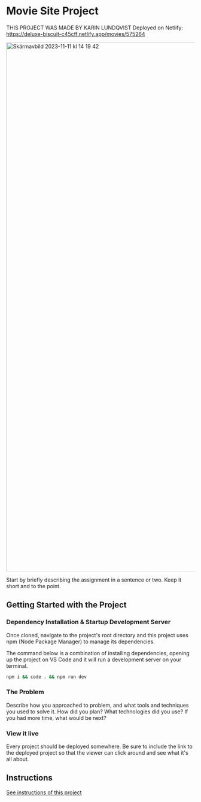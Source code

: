 
# Movie Site Project

THIS PROJECT WAS MADE BY KARIN LUNDQVIST
Deployed on Netlify: https://deluxe-biscuit-c45cff.netlify.app/movies/575264

<img width="1413" alt="Skärmavbild 2023-11-11 kl  14 19 42" src="https://github.com/FikaKarin/project-movies-vite/assets/91525357/28207365-b4dc-4c6d-8e89-63890ab7cc90">


Start by briefly describing the assignment in a sentence or two. Keep it short and to the point.

## Getting Started with the Project

### Dependency Installation & Startup Development Server

Once cloned, navigate to the project's root directory and this project uses npm (Node Package Manager) to manage its dependencies.

The command below is a combination of installing dependencies, opening up the project on VS Code and it will run a development server on your terminal.

```bash
npm i && code . && npm run dev
```

### The Problem

Describe how you approached to problem, and what tools and techniques you used to solve it. How did you plan? What technologies did you use? If you had more time, what would be next?

### View it live

Every project should be deployed somewhere. Be sure to include the link to the deployed project so that the viewer can click around and see what it's all about.

## Instructions

<a href="instructions.md">
   See instructions of this project
  </a>
